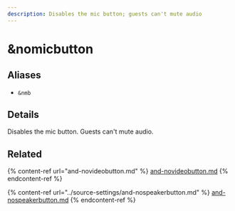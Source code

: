 ```yaml
---
description: Disables the mic button; guests can't mute audio
---
```


# \&nomicbutton

## Aliases

* `&nmb`

## Details

Disables the mic button. Guests can't mute audio.

## Related

{% content-ref url="and-novideobutton.md" %}
[and-novideobutton.md](and-novideobutton.md)
{% endcontent-ref %}

{% content-ref url="../source-settings/and-nospeakerbutton.md" %}
[and-nospeakerbutton.md](../source-settings/and-nospeakerbutton.md)
{% endcontent-ref %}
